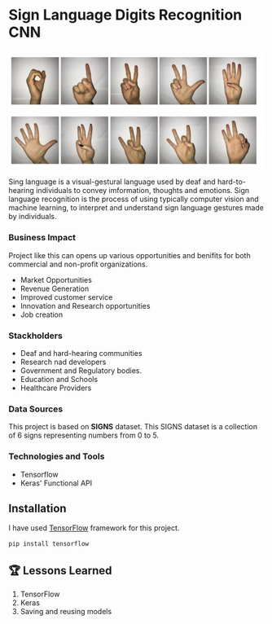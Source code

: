 # Sign Language Digits Recognition CNN

![Logo](https://github.com/tharangachaminda/cnn_sign_language_detection/blob/main/dataset-cover.png)

Sing language is a visual-gestural language used by deaf and hard-to-hearing individuals to convey imformation, thoughts and emotions. Sign language recognition is the process of using typically computer vision and machine learning, to interpret and understand sign language gestures made by individuals.

### Business Impact
Project like this can opens up various opportunities and benifits for both commercial and non-profit organizations.
- Market Opportunities
- Revenue Generation
- Improved customer service
- Innovation and Research opportunities
- Job creation

### Stackholders
- Deaf and hard-hearing communities
- Research nad developers
- Government and Regulatory bodies.
- Education and Schools
- Healthcare Providers

### Data Sources
This project is based on **SIGNS** dataset. This SIGNS dataset is a collection of 6 signs representing numbers from 0 to 5.

### Technologies and Tools
- Tensorflow
- Keras' Functional API


## Installation

I have used [TensorFlow](https://www.tensorflow.org/) framework for this project. 

```bash
pip install tensorflow
```
    
## 🏆 Lessons Learned

1. TensorFlow
2. Keras
3. Saving and reusing models

